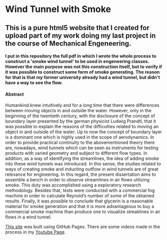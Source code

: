 # Wind Tunnel with Smoke

## This is a pure html5 website that I created for upload part of my work doing my last project in the course of Mechanical Engeneering.

#### I put in this repository the full pdf in which I wrote the whole process to construct a 'smoke wind tunnel' to be used in engeneering classes. However the main purpose was not this construction itself, but to verify if it was possible to construct some form of smoke generating. The reason for that is that my former university already had a wind tunnel, but didn't have a way to see the flow.

#### Abstract

Humankind knew intuitively and for a long time that there were differences between moving objects in and outside the water. However, only in the beginning of the twentieth century, with the disclosure of the concept of boundary layer presented by the german physicist Ludwig Prandtl, that it was possible to explain the reasons of the difficulties related to moving an object in and outside of the water. Up to now the concept of boundary layer is a dominant one which is highly used in the scope of aerodynamics. In order to provide practical continuity to the abovementioned theory there are, nowadays, wind tunnels which can be seen as instruments for testing products with varied geometry and subject to different flow types. In addition, as a way of identifying the streamlines, the idea of adding smoke into these wind tunnels was introduced. In this sense, the studies related to ways of creating smoke and inducting outflow in wind tunnels are of great relevance for engineering. In this regard, the present dissertation aims to assemble a bench in order to observe streamlines in air flows utilizing smoke. This duty was accomplished using a exploratory research methodology. Besides that, tests were conducted with a commercial fog machine in order to calculate Reynold’s number of some of the obtained results. Finally, it was possible to conclude that glycerin is a reasonable material for smoke generation and that it is more advantageous to buy a commercial smoke machine than produce one to visualize streaklines in air flows in a wind tunnel.


[This site](https://manfrin92.github.io/windTunnel/) was built using GitHub Pages.
There are some videos made in the process in my [Youtube Page](https://www.youtube.com/watch?v=-vSmKvxck2A&list=PLtm1H290Jxz1lnML41ECOZmhYzVpsucOK).

